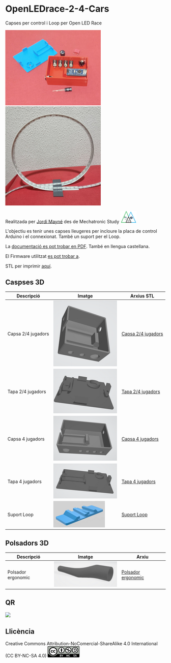 # OpenLEDrace-2-4-Cars

Capses per control i Loop per Open LED Race 

<img src="OpenLEDrace24cars/Imatges/Capses24.jpg" width="300" /> <img src="OpenLEDrace24cars/Imatges/Loop.jpg" width="300" />

Realitzada per [Jordi Mayné](https://github.com/maynej) des de Mechatronic Study <img src="OpenLEDrace24cars/Imatges/Logo3senseFons.png" width="50" />

L'objectiu es tenir unes capses lleugeres per incloure la placa de control Arduino i el connexionat. També un suport per el Loop.

La [documentació es pot trobar en PDF](https://github.com/maynej/OpenLEDrace24cars/tree/main/OpenLEDrace24cars/DOC). També en llengua castellana.

El Firmware utilitzat [es pot trobar a](https://github.com/maynej/OpenLEDrace24cars/tree/main/OpenLEDrace24cars/Firmware). 

STL per imprimir [aquí](https://github.com/maynej/OpenLEDrace24cars/tree/main/OpenLEDrace24cars/STL).

## Caspses 3D 
  
Descripció         | Imatge          | Arxius STL         
------------- | ------------- | ------------- 
Capsa 2/4 jugadors |![](OpenLEDrace24cars/Imatges/Capsa1.png) | [Capsa 2/4 jugadors](OpenLEDrace24cars/STL/CapsaArduinoOpenLedRaceV1.stl)
Tapa 2/4 jugadors |![](OpenLEDrace24cars/Imatges/Tapa1.png) | [Tapa 2/4 jugadors](OpenLEDrace24cars/STL/TapaArduinoOpenLedRaceV1.stl)
Capsa 4 jugadors |![](OpenLEDrace24cars/Imatges/Capsa2.png) | [Capsa 4 jugadors](OpenLEDrace24cars/STL/Capsa_ArduinoGran4Players.stl)
Tapa 4 jugadors |![](OpenLEDrace24cars/Imatges/Tapa2.png) | [Tapa 4 jugadors](OpenLEDrace24cars/STL/TapaArduino4Players.stl)
Suport Loop |![](OpenLEDrace24cars/Imatges/SuportLoopOLR.png) | [Suport Loop](OpenLEDrace24cars/STL/SuportLoopOLR.stl)

## Polsadors 3D
Descripció         | Imatge          | Arxiu         
------------- | ------------- | ------------- 
Polsador ergonomic |![](OpenLEDrace24cars/Imatges/Polsador1.png) | [Polsador ergonomic](OpenLEDrace24cars/STL/OpenLedRace_Handle.stl)

## QR
<img src="https://www.codigos-qr.com/qr/php/qr_img.php?d=https%3A%2F%2Fgithub.com%2Fmaynej%2FOpenLEDrace24Cars&s=6&e=m"/>

## Llicència

Creative Commons Attribution-NoComercial-ShareAlike 4.0 International (CC BY-NC-SA 4.0)  <img src="OpenLEDrace24cars/Imatges/CC.png" width="100" />
